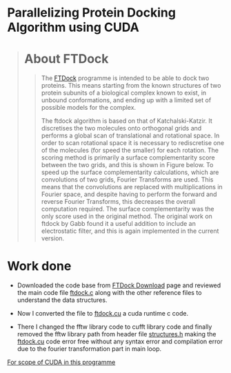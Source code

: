 ﻿# Parallelizing Protein Docking Algorithm using CUDA 

> # About FTDock   
>
>> The [FTDock](http://www.sbg.bio.ic.ac.uk/docking/index.html) programme is intended to be able to dock two proteins. This means starting
from the known structures of two protein subunits of a biological complex known to exist, in
unbound conformations, and ending up with a limited set of possible models for the complex.
>>
>> The ftdock algorithm is based on that of Katchalski-Katzir. It discretises the two
molecules onto orthogonal grids and performs a global scan of translational and rotational
space. In order to scan rotational space it is necessary to rediscretise one of the molecules
(for speed the smaller) for each rotation. The scoring method is primarily a surface complementarity score between the two grids, and this is shown in Figure below. To speed up the surface
complementarity calculations, which are convolutions of two grids, Fourier Transforms are
used. This means that the convolutions are replaced with multiplications in Fourier space,
and despite having to perform the forward and reverse Fourier Transforms, this decreases
the overall computation required. The surface complementarity was the only score used in
the original method. The original work on ftdock by Gabb found it a useful addition to
include an electrostatic filter, and this is again implemented in the current version. 

# Work done

* Downloaded the code base from [FTDock Download](http://www.sbg.bio.ic.ac.uk/docking/download.html) page and reviewed the main code file [ftdock.c](./3D_Dock/progs/ftdock.c) along with the other reference files to understand the data structures.

* Now I converted the file to [ftdock.cu](./3D_Dock/progs/ftdock.cu) a cuda runtime c code.

* There I changed the fftw library code to cufft library code and finally removed the fftw library path from header file [structures.h](./3D_Dock/progs/structures.h) making the [ftdock.cu](./3D_Dock/progs/ftdock.cu) code error free without any syntax error and compilation error due to the fourier transformation part in main loop.


[For scope of CUDA in this programme](https://slides.com/adityaranjanjha/code)
